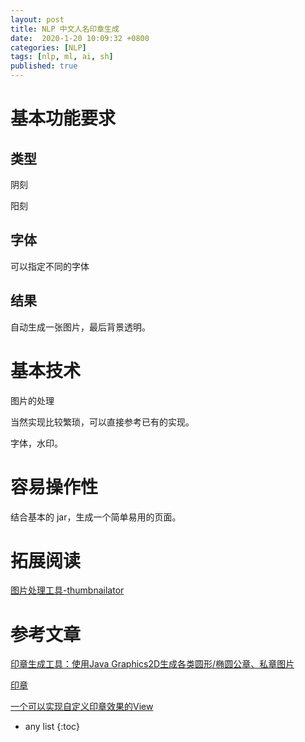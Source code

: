 ```yaml
---
layout: post
title: NLP 中文人名印章生成
date:  2020-1-20 10:09:32 +0800
categories: [NLP]
tags: [nlp, ml, ai, sh]
published: true
---
```


# 基本功能要求

## 类型

阴刻

阳刻

## 字体

可以指定不同的字体

## 结果

自动生成一张图片，最后背景透明。

# 基本技术

图片的处理

当然实现比较繁琐，可以直接参考已有的实现。

字体，水印。

# 容易操作性

结合基本的 jar，生成一个简单易用的页面。

# 拓展阅读

[图片处理工具-thumbnailator](https://github.com/coobird/thumbnailator)

# 参考文章

[印章生成工具：使用Java Graphics2D生成各类圆形/椭圆公章、私章图片](https://github.com/localhost02/SealUtil)

[印章](https://github.com/kangsafe/Seal)

[一个可以实现自定义印章效果的View](https://github.com/HYY-yu/SealView)

* any list
{:toc}